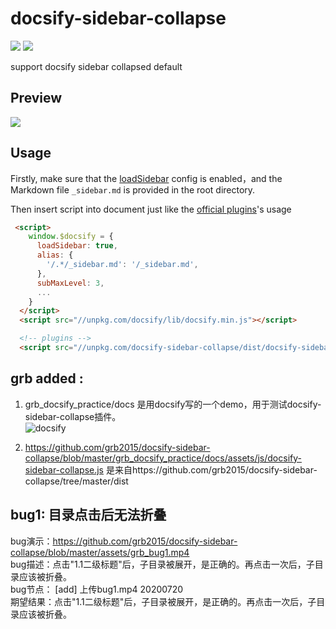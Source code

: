 # docsify-sidebar-collapse

![](https://img.shields.io/npm/v/docsify-sidebar-collapse.svg)
![](https://img.shields.io/github/license/iPeng6/docsify-sidebar-collapse.svg)

support docsify sidebar collapsed default

## Preview

![](assets/show.gif)

## Usage

Firstly, make sure that the [loadSidebar](https://docsify.js.org/#/configuration?id=loadsidebar) config is enabled，and the Markdown file `_sidebar.md` is provided in the root directory.

Then insert script into document just like the [official plugins](https://docsify.js.org/#/plugins)'s usage

```html
 <script>
    window.$docsify = {
      loadSidebar: true,
      alias: {
        '/.*/_sidebar.md': '/_sidebar.md',
      },
      subMaxLevel: 3,
      ...
    }
  </script>
  <script src="//unpkg.com/docsify/lib/docsify.min.js"></script>

  <!-- plugins -->
  <script src="//unpkg.com/docsify-sidebar-collapse/dist/docsify-sidebar-collapse.min.js">
```

 ## grb added :
 
 1.  grb_docsify_practice/docs 是用docsify写的一个demo，用于测试docsify-sidebar-collapse插件。  
 ![docsify](https://docsify.js.org/#/zh-cn/quickstart)  
 
 2. https://github.com/grb2015/docsify-sidebar-collapse/blob/master/grb_docsify_practice/docs/assets/js/docsify-sidebar-collapse.js 是来自https://github.com/grb2015/docsify-sidebar-collapse/tree/master/dist

 ## bug1: 目录点击后无法折叠
   bug演示：https://github.com/grb2015/docsify-sidebar-collapse/blob/master/assets/grb_bug1.mp4  
   bug描述：点击"1.1二级标题"后，子目录被展开，是正确的。再点击一次后，子目录应该被折叠。  
   bug节点： [add] 上传bug1.mp4 20200720   
   期望结果：点击"1.1二级标题"后，子目录被展开，是正确的。再点击一次后，子目录应该被折叠。  
   
   

